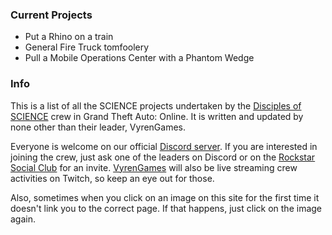 ### Current Projects
* Put a Rhino on a train
* General Fire Truck tomfoolery
* Pull a Mobile Operations Center with a Phantom Wedge

### Info
This is a list of all the SCIENCE projects undertaken by the [Disciples of SCIENCE](https://socialclub.rockstargames.com/crew/disciples_of_science) crew in Grand Theft Auto: Online. It is written and updated by none other than their leader, <span>VyrenGames</span>.

Everyone is welcome on our official [Discord server](https://discord.gg/4GHBDpf). If you are interested in joining the crew, just ask one of the leaders on Discord or on the [Rockstar Social Club](https://socialclub.rockstargames.com/crew/disciples_of_science) for an invite. [VyrenGames](https://www.twitch.tv/vyrengames) will also be live streaming crew activities on Twitch, so keep an eye out for those.

Also, sometimes when you click on an image on this site for the first time it doesn't link you to the correct page. If that happens, just click on the image again.
